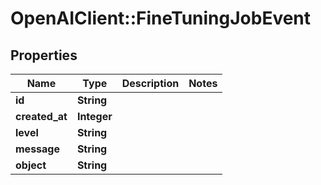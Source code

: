 # OpenAIClient::FineTuningJobEvent

## Properties
Name | Type | Description | Notes
------------ | ------------- | ------------- | -------------
**id** | **String** |  | 
**created_at** | **Integer** |  | 
**level** | **String** |  | 
**message** | **String** |  | 
**object** | **String** |  | 

